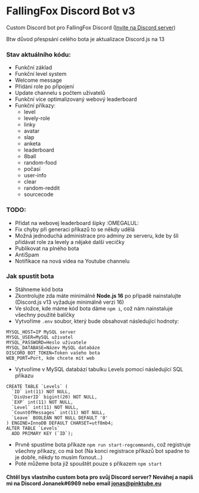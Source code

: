 # FallingFox Discord Bot v3

Custom Discord bot pro FallingFox Discord ([Invite na Discord server](https://invite.gg/fallingfox))

Btw důvod přespsání celého bota je aktualizace Discord.js na 13

### Stav aktuálního kódu:
* Funkční základ
* Funkční level system 
* Welcome message
* Přidání role po připojení
* Update channelu s počtem uživatelů
* Funkční více optimalizovaný webový leaderboard
* Funkční příkazy:
    * level
    * levely-role
    * linky
    * avatar
    * slap
    * anketa 
    * leaderboard
    * 8ball
    * random-food
    * počasí
    * user-info
    * clear
    * random-reddit
    * sourcecode

### TODO: 
* Přidat na webovej leaderboard šipky :OMEGALUL:
* Fix chyby při generaci příkazů to se někdy udělá
* Možná jednoduchá administrace pro adminy ze serveru, kde by šli přidávat role za levely a nějaké další vecičky
* Publikovat na plného bota
* AntiSpam
* Notifikace na nová videa na Youtube channelu


### Jak spustit bota
* Stáhneme kód bota 
* Zkontrolujte zda máte minimálně **Node.js 16** po případě nainstalujte (Discord.js v13 vyžaduje minimálně verzi 16)
* Ve složce, kde máme kód bota dáme `npm i`, což nám nainstaluje všechny použité balíčky
* Vytvoříme `.env` soubor, který bude obsahovat následující hodnoty:

```
MYSQL_HOST=IP MySQL server
MYSQL_USER=MySQL uživatel
MYSQL_PASSWORD=Heslo uživatele
MYSQL_DATABASE=Název MySQL databáze
DISCORD_BOT_TOKEN=Token vašeho bota
WEB_PORT=Port, kde chcete mít web
```
* Vytvoříme v MySQL databází tabulku Levels pomocí následující SQL příkazu
```
CREATE TABLE `Levels` (
  `ID` int(11) NOT NULL,
  `DisUserID` bigint(20) NOT NULL,
  `EXP` int(11) NOT NULL,
  `Level` int(11) NOT NULL,
  `CountOfMessages` int(11) NOT NULL,
  `Leave` BOOLEAN NOT NULL DEFAULT '0'
) ENGINE=InnoDB DEFAULT CHARSET=utf8mb4;
ALTER TABLE `Levels`
  ADD PRIMARY KEY (`ID`);
```
* Prvně spustíme bota příkaze `npm run start-regcommands`, což registruje všechny příkazy, co má bot (Na konci registrace příkazů bot spadne to je dobře, někdy to musím fixnout...)
* Poté můžeme bota již spouštět pouze s příkazem `npm start`

#### Chtěl bys vlastního custom bota pro svůj Discord server? Neváhej a napiš mi na Discord Jonanek#6969 nebo email jonas@pinktube.eu
